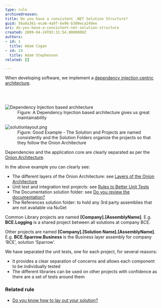 ```yaml
---
type: rule
archivedreason: 
title: Do you have a consistent .NET Solution Structure?
guid: 56a8a361-eca6-4a9f-be96-b300eca249ee
uri: do-you-have-a-consistent-net-solution-structure
created: 2009-04-24T03:31:54.0000000Z
authors:
- id: 1
  title: Adam Cogan
- id: 24
  title: Adam Stephensen
related: []

---
```



<p>​​​When developing software, we implement a <a href="/do-you-use-a-dependency-injection-centric-architecture">dependency injection centric architecture</a>.</p>
<br><excerpt class='endintro'></excerpt><br>
<dl class="image"><dt> 
      <img class="ms-rteCustom-ImageArea" alt="Dependency Injection based architecture" src="/PublishingImages/dependency-injection-structure.png" /> 
   </dt><dd>Figure&#58; A Dependency Injection based architecture gives us great maintainability</dd></dl><dl class="goodImage"><dt> 
      <img class="ms-rteCustom-ImageArea" alt="solutionlayout.png" src="/PublishingImages/solution-structure.png" /> 
   </dt><dd>Figure&#58; Good Example - The Solution and Projects are named consistently and the Solution Folders organize the projects so that they follow the Onion Architecture</dd></dl><p>Dependencies and the application core are clearly separated as per the 
   <a href="/do-you-use-a-dependency-injection-centric-architecture">Onion Architecture</a>.</p><p>In the above example you can clearly see&#58;</p><ul><li>The different layers of the Onion Architecture&#58; see 
      <a href="/do-you-know-the-layers-of-the-onion-architecture">Layers of the Onion Architecture</a></li><li>
      <a>Unit test and integration test projects&#58; see </a> 
      <a href="http&#58;//www.ssw.com.au/ssw/standards/rules/RulesToBetterUnitTests.aspx">Rules to Better Unit Tests</a></li><li>The Documentation solution folder&#58; see 
      <a href="/do-you-review-the-documentation">Do you review the documentation?</a>​</li><li>The References solution folder&#58; to hold any 3rd party assemblies that are not available via NuGet</li></ul><p>Common Library projects are named 
   <strong>[Company].[AssemblyName]</strong>. E.g. 
   <strong>BCE.Logging</strong> is a shared project between all solutions at company BCE.</p><p>Other projects are named 
   <strong>[Company].[Solution Name].[AssemblyName]</strong>. E.g. 
   <strong>BCE.Sparrow.Business</strong> is the Business layer assembly for company ‘BCE’, solution ‘Sparrow’.</p><p>We have separated the unit tests, one for each project, for several reasons&#58;</p><ul><li>It provides a clear separation of concerns and allows each component to be individually tested</li><li>The different libraries can be used on other projects with confidence as there are a set of tests around them</li></ul>
<h3>Related rule</h3><ul><li><a href="/do-you-know-how-to-lay-out-your-solution">Do you know how to lay out your solution?</a></li></ul>


